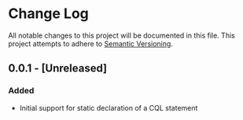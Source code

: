 # Change Log
All notable changes to this project will be documented in this file.
This project attempts to adhere to [Semantic Versioning](http://semver.org/).

## 0.0.1 - [Unreleased]
### Added
- Initial support for static declaration of a CQL statement